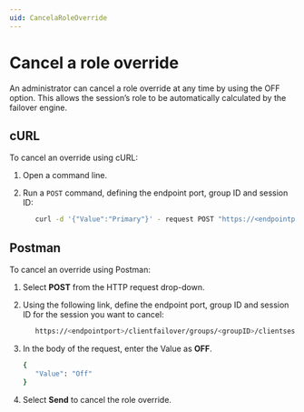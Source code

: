 ```yaml
---
uid: CancelaRoleOverride
---
```


# Cancel a role override

An administrator can cancel a role override at any time by using the OFF option. This allows the session’s role to be automatically calculated by the failover engine.

## cURL

To cancel an override using cURL:

1. Open a command line.

2. Run a `POST` command, defining the endpoint port, group ID and session ID:

   ```bash
      curl -d '{"Value":"Primary"}' - request POST "https://<endpointport>/clientfailover/groups/<groupID>/clientsessions/<sessionID>/roleoverride"
      ```

## Postman

To cancel an override using Postman:

1. Select **POST** from the HTTP request drop-down.

2. Using the following link, define the endpoint port, group ID and session ID for the session you want to cancel:

   ```bash
      https://<endpointport>/clientfailover/groups/<groupID>/clientsessions/<sessionID>/roleoverride
      ```

3. In the body of the request, enter the Value as **OFF**.

   ```bash
   {
      "Value": "Off"
   }
      ```

4. Select **Send** to cancel the role override. 







